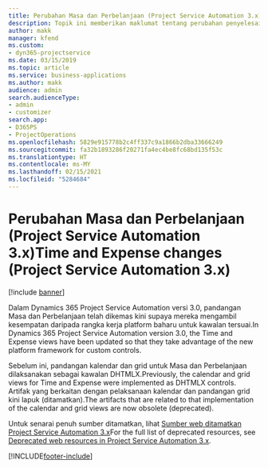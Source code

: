 ```yaml
---
title: Perubahan Masa dan Perbelanjaan (Project Service Automation 3.x)
description: Topik ini memberikan maklumat tentang perubahan penyelesaian untuk Masa dan Perbelanjaan.
author: makk
manager: kfend
ms.custom:
- dyn365-projectservice
ms.date: 03/15/2019
ms.topic: article
ms.service: business-applications
ms.author: makk
audience: admin
search.audienceType:
- admin
- customizer
search.app:
- D365PS
- ProjectOperations
ms.openlocfilehash: 5829e915778b2c4ff337c9a1866b2dba33666249
ms.sourcegitcommit: fa32b1893286f20271fa4ec4be8fc68bd135f53c
ms.translationtype: HT
ms.contentlocale: ms-MY
ms.lasthandoff: 02/15/2021
ms.locfileid: "5284684"
---
```

# <a name="time-and-expense-changes-project-service-automation-3x"></a><span data-ttu-id="80256-103">Perubahan Masa dan Perbelanjaan (Project Service Automation 3.x)</span><span class="sxs-lookup"><span data-stu-id="80256-103">Time and Expense changes (Project Service Automation 3.x)</span></span>

[!include [banner](../../includes/psa-now-project-operations.md)]

<span data-ttu-id="80256-104">Dalam Dynamics 365 Project Service Automation versi 3.0, pandangan Masa dan Perbelanjaan telah dikemas kini supaya mereka mengambil kesempatan daripada rangka kerja platform baharu untuk kawalan tersuai.</span><span class="sxs-lookup"><span data-stu-id="80256-104">In Dynamics 365 Project Service Automation version 3.0, the Time and Expense views have been updated so that they take advantage of the new platform framework for custom controls.</span></span>

<span data-ttu-id="80256-105">Sebelum ini, pandangan kalendar dan grid untuk Masa dan Perbelanjaan dilaksanakan sebagai kawalan DHTMLX.</span><span class="sxs-lookup"><span data-stu-id="80256-105">Previously, the calendar and grid views for Time and Expense were implemented as DHTMLX controls.</span></span> <span data-ttu-id="80256-106">Artifak yang berkaitan dengan pelaksanaan kalendar dan pandangan grid kini lapuk (ditamatkan).</span><span class="sxs-lookup"><span data-stu-id="80256-106">The artifacts that are related to that implementation of the calendar and grid views are now obsolete (deprecated).</span></span>

<span data-ttu-id="80256-107">Untuk senarai penuh sumber ditamatkan, lihat [Sumber web ditamatkan Project Service Automation 3.x](web-resources-deprecated-v3.x.md)</span><span class="sxs-lookup"><span data-stu-id="80256-107">For the full list of deprecated resources, see [Deprecated web resources in Project Service Automation 3.x](web-resources-deprecated-v3.x.md).</span></span>


[!INCLUDE[footer-include](../../includes/footer-banner.md)]